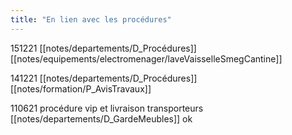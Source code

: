 ```yaml
---
title: "En lien avec les procédures"
---
```




151221 [[notes/departements/D_Procédures]] [[notes/equipements/electromenager/laveVaisselleSmegCantine]]

141221 [[notes/departements/D_Procédures]] [[notes/formation/P_AvisTravaux]]

110621 procédure vip et livraison transporteurs [[notes/departements/D_GardeMeubles]] ok

